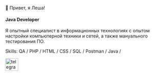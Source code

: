 👋 Привет, я Леша!
#### Java Developer
Я опытный специалист в информационных технологиях с опытом настройки компьютерной техники и сетей, а также мануального тестирования ПО.

Skills: QA / PHP / HTML / CSS / SQL / Postman / Java /



[<img src='https://cdn.jsdelivr.net/npm/simple-icons@3.0.1/icons/telegram.svg' alt='telegram' height='40'>](https://t.me/che5hir)  

